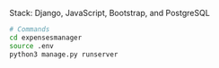 Stack:
Django, JavaScript, Bootstrap, and PostgreSQL

```bash
# Commands
cd expensesmanager
source .env
python3 manage.py runserver
```
